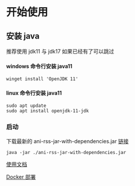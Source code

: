# 开始使用

## 安装 java

推荐使用 jdk11 与 jdk17
如果已经有了可以跳过

#### windows 命令行安装 java11

    winget install 'OpenJDK 11'

#### linux 命令行安装 java11

    sudo apt update
    sudo apt install openjdk-11-jdk

### 启动

下载最新的 ani-rss-jar-with-dependencies.jar [链接](https://github.com/wushuo894/ani-rss/releases/latest)

    java -jar ./ani-rss-jar-with-dependencies.jar

[使用文档](DOCS.md)

[Docker 部署](DOCKER.md)

